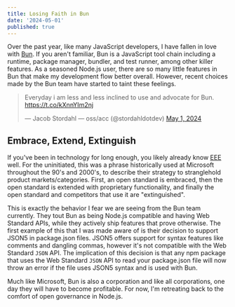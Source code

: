 ```yaml
---
title: Losing Faith in Bun
date: '2024-05-01'
published: true
---
```


Over the past year, like many JavaScript developers, I have fallen in love with [Bun](https://bun.sh/). If you aren't familiar, Bun is a JavaScript tool chain including a runtime, package manager, bundler, and test runner, among other killer features. As a seasoned Node.js user, there are so many little features in Bun that make my development flow better overall. However, recent choices made by the Bun team have started to taint these feelings.

<blockquote class="twitter-tweet"><p lang="en" dir="ltr">Everyday i am less and less inclined to use and advocate for Bun. <a href="https://t.co/kXnnYIm2nj">https://t.co/kXnnYIm2nj</a></p>&mdash; Jacob Stordahl — oss/acc (@stordahldotdev) <a href="https://twitter.com/stordahldotdev/status/1785695986116932072?ref_src=twsrc%5Etfw">May 1, 2024</a></blockquote> <script async src="https://platform.twitter.com/widgets.js" charset="utf-8"></script>

## Embrace, Extend, Extinguish

If you've been in technology for long enough, you likely already know [EEE](https://en.wikipedia.org/wiki/Embrace,_extend,_and_extinguish) well. For the uninitiated, this was a phrase historically used at Microsoft throughout the 90's and 2000's, to describe their strategy to stranglehold product markets/categories. First, an open standard is embraced, then the open standard is extended with proprietary functionality, and finally the open standard and competitors that use it are "extinguished".

This is exactly the behavior I fear we are seeing from the Bun team currently. They tout Bun as being Node.js compatible and having Web Standard APIs, while they actively ship features that prove otherwise. The first example of this that I was made aware of is their decision to support JSON5 in package.json files. JSON5 offers support for syntax features like comments and dangling commas, however it's not compatible with the Web Standard `JSON` API. The implication of this decision is that any npm package that uses the Web Standard `JSON` API to read your package.json file will now throw an error if the file uses JSON5 syntax and is used with Bun.

Much like Microsoft, Bun is also a corporation and like all corporations, one day they will have to become profitable. For now, I'm retreating back to the comfort of open governance in Node.js.
